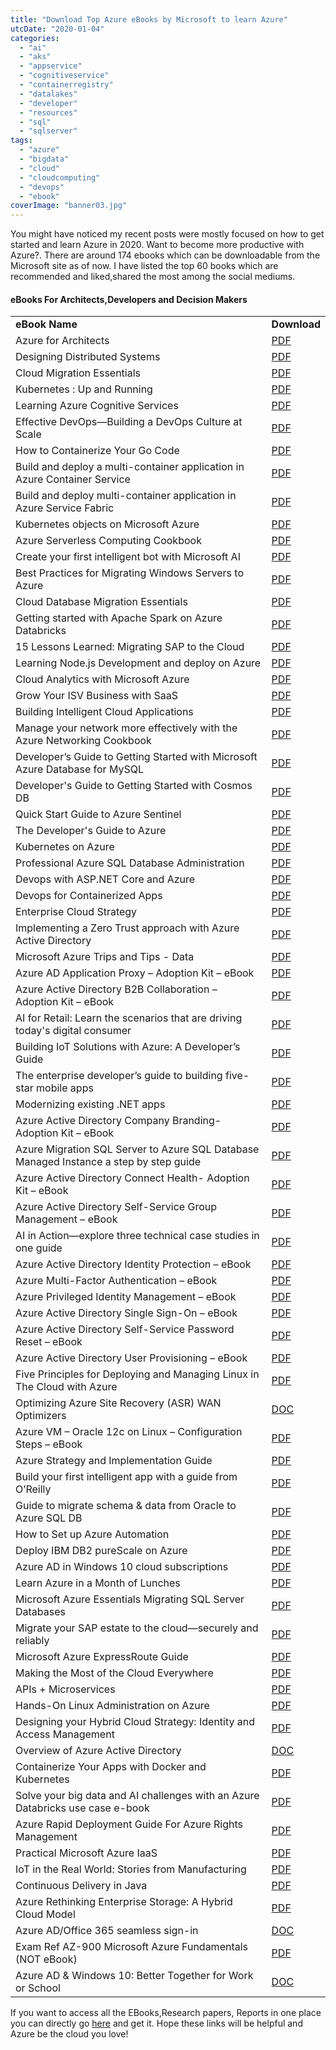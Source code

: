 ```yaml
---
title: "Download Top Azure eBooks by Microsoft to learn Azure"
utcDate: "2020-01-04"
categories: 
  - "ai"
  - "aks"
  - "appservice"
  - "cognitiveservice"
  - "containerregistry"
  - "datalakes"
  - "developer"
  - "resources"
  - "sql"
  - "sqlserver"
tags: 
  - "azure"
  - "bigdata"
  - "cloud"
  - "cloudcomputing"
  - "devops"
  - "ebook"
coverImage: "banner03.jpg"
---
```


You might have noticed my recent posts were mostly focused on how to get started and learn Azure in 2020. Want to become more productive with Azure?. There are around 174 ebooks which can be downloadable from the Microsoft site as of now. I have listed the top 60 books which are recommended and liked,shared the most among the social mediums.

#### eBooks For Architects,Developers and Decision Makers

<table><tbody><tr><td><strong>eBook Name</strong></td><td><strong>Download</strong></td></tr><tr><td>Azure for Architects</td><td><a href="https://azure.microsoft.com/en-us/resources/azure-for-architects/" target="_blank" rel="noreferrer noopener" aria-label=" (opens in a new tab)">PDF</a></td></tr><tr><td>Designing Distributed Systems</td><td><a href="https://azure.microsoft.com/en-us/resources/designing-distributed-systems/" target="_blank" rel="noreferrer noopener" aria-label=" (opens in a new tab)">PDF</a></td></tr><tr><td>Cloud Migration Essentials</td><td><a href="https://azure.microsoft.com/en-us/resources/cloud-migration-essentials-e-book/">PDF</a></td></tr><tr><td>Kubernetes : Up and Running</td><td><a href="https://azure.microsoft.com/en-us/resources/kubernetes-up-and-running/">PDF</a></td></tr><tr><td>Learning Azure Cognitive Services</td><td><a href="https://azure.microsoft.com/en-us/resources/learning-azure-cognitive-services/">PDF</a></td></tr><tr><td>Effective DevOps—Building a DevOps Culture at Scale</td><td><a href="https://azure.microsoft.com/en-us/resources/effective-devops/">PDF</a></td></tr><tr><td>How to Containerize Your Go Code</td><td><a href="https://azure.microsoft.com/en-us/resources/how-to-containerize-your-go-code/">PDF</a></td></tr><tr><td>Build and deploy a multi-container application in Azure Container Service</td><td><a href="https://azure.microsoft.com/en-us/resources/build-and-deploy-a-multi-container-application-in-azure-container-service/">PDF</a></td></tr><tr><td>Build and deploy multi-container application in Azure Service Fabric</td><td><a href="https://azure.microsoft.com/en-us/resources/build-and-deploy-a-multi-container-application-in-azure-service-fabric/">PDF</a></td></tr><tr><td>Kubernetes objects on Microsoft Azure</td><td><a href="https://azure.microsoft.com/en-us/resources/kubernetes-objects-on-microsoft-azure/">PDF</a></td></tr><tr><td>Azure Serverless Computing Cookbook</td><td><a href="https://azure.microsoft.com/en-us/resources/azure-serverless-computing-cookbook/en-us/">PDF</a></td></tr><tr><td>Create your first intelligent bot with Microsoft AI</td><td><a href="https://azure.microsoft.com/en-us/resources/create-your-first-intelligent-bot-with-microsoft-ai-en-au/">PDF</a></td></tr><tr><td>Best Practices for Migrating Windows Servers to Azure</td><td><a href="https://azure.microsoft.com/en-us/resources/best-practices-migrating-windows-server-to-azure/">PDF</a></td></tr><tr><td>Cloud Database Migration Essentials</td><td><a href="https://azure.microsoft.com/en-us/resources/cloud-database-migration-essentials/">PDF</a></td></tr><tr><td>Getting started with Apache Spark on Azure Databricks</td><td><a href="https://azure.microsoft.com/en-us/resources/getting-started-with-apache-spark-on-azure-databricks/">PDF</a></td></tr><tr><td>15 Lessons Learned: Migrating SAP to the Cloud</td><td><a href="https://azure.microsoft.com/en-us/resources/lessons-learned-migrating-sap-to-the-cloud-en-au/">PDF</a></td></tr><tr><td>Learning Node.js Development and deploy on Azure</td><td><a href="https://azure.microsoft.com/en-us/resources/learning-node-js-development/">PDF</a></td></tr><tr><td>Cloud Analytics with Microsoft Azure</td><td><a href="https://azure.microsoft.com/en-us/resources/cloud-analytics-with-microsoft-azure/">PDF</a></td></tr><tr><td>Grow Your ISV Business with SaaS</td><td><a href="https://azure.microsoft.com/en-us/resources/grow-your-isv-business-with-saas/">PDF</a></td></tr><tr><td>Building Intelligent Cloud Applications</td><td><a href="https://azure.microsoft.com/en-us/resources/building-intelligent-cloud-applications/">PDF</a></td></tr><tr><td>Manage your network more effectively with the Azure Networking Cookbook</td><td><a href="https://azure.microsoft.com/en-us/resources/azure-networking-cookbook/">PDF</a></td></tr><tr><td>Developer’s Guide to Getting Started with Microsoft Azure Database for MySQL</td><td><a href="https://azure.microsoft.com/en-us/resources/developer-s-guide-to-getting-started-with-microsoft-azure-database-for-mysql/">PDF</a></td></tr><tr><td>Developer's Guide to Getting Started with Cosmos DB</td><td><a href="http://Developer’s Guide to Getting Started with Azure Cosmos DB">PDF</a></td></tr><tr><td>Quick Start Guide to Azure Sentinel</td><td><a href="https://azure.microsoft.com/en-us/resources/quick-start-guide-to-azure-sentinel/">PDF</a></td></tr><tr><td>The Developer's Guide to Azure</td><td><a href="https://azure.microsoft.com/en-us/campaigns/developer-guide/">PDF</a></td></tr><tr><td>Kubernetes on Azure</td><td><a href="https://azure.microsoft.com/en-us/resources/kubernetes-on-azure-solution-booklet/">PDF</a></td></tr><tr><td>Professional Azure SQL Database Administration</td><td><a href="https://azure.microsoft.com/en-gb/resources/professional-azure-sql-database-administration/">PDF</a></td></tr><tr><td>Devops with ASP.NET Core and Azure</td><td><a href="https://aka.ms/devopsbook">PDF</a></td></tr><tr><td>Devops for Containerized Apps</td><td><a href="https://dotnet.microsoft.com/download/e-book/microservices-devops/pdf">PDF</a></td></tr><tr><td>Enterprise Cloud Strategy</td><td><a href="https://info.microsoft.com/enterprise-cloud-strategy-ebook.html">PDF</a></td></tr><tr><td>Implementing a Zero Trust approach with Azure Active Directory&nbsp;</td><td><a href="https://download.microsoft.com/download/8/2/7/8271584F-A6D6-419A-B262-C37E5FFAB593/Implementing-a-Zero-Trust-approach-with-Azure-Active-Directory.pdf" target="_blank" rel="noreferrer noopener">PDF</a></td></tr><tr><td>Microsoft Azure Trips and Tips - Data</td><td><a href="?wt.mc_id=AID723294_QSG_SCL_320584">PDF</a></td></tr><tr><td>Azure AD Application Proxy – Adoption Kit – eBook</td><td><a href="https://download.microsoft.com/download/F/C/A/FCA51098-4F99-4C14-9DF7-45E338E72158/AppProxy.pdf" target="_blank" rel="noreferrer noopener">PDF</a></td></tr><tr><td>Azure Active Directory B2B Collaboration – Adoption Kit – eBook</td><td><a href="https://download.microsoft.com/download/F/C/A/FCA51098-4F99-4C14-9DF7-45E338E72158/B2B.pdf" target="_blank" rel="noreferrer noopener">PDF</a></td></tr><tr><td>AI for Retail: Learn the scenarios that are driving today's digital consumer</td><td><a href="https://info.microsoft.com/AI-for-Retail-Playbook.html">PDF</a></td></tr><tr><td>Building IoT Solutions with Azure: A Developer’s Guide</td><td><a href="https://azure.microsoft.com/en-us/resources/iot-developers-guide/">PDF</a></td></tr><tr><td>The enterprise developer’s guide to building five-star mobile apps</td><td><a href="https://info.microsoft.com/guide-to-building-great-apps.html">PDF</a></td></tr><tr><td>Modernizing existing .NET apps</td><td><a href="https://dotnet.microsoft.com/download/e-book/modernizing-existing-net-apps/pdf">PDF</a></td></tr><tr><td>Azure Active Directory Company Branding- Adoption Kit – eBook</td><td><a href="https://download.microsoft.com/download/F/C/A/FCA51098-4F99-4C14-9DF7-45E338E72158/Company%20Branding.pdf" target="_blank" rel="noreferrer noopener">PDF</a></td></tr><tr><td>Azure Migration SQL Server to Azure SQL Database Managed Instance a step by step guide</td><td><a href="http://snip.ly/jd2nlu?utm_content=108763067" target="_blank" rel="noreferrer noopener">PDF</a></td></tr><tr><td>Azure Active Directory Connect Health- Adoption Kit – eBook</td><td><a href="https://download.microsoft.com/download/F/C/A/FCA51098-4F99-4C14-9DF7-45E338E72158/ConnectHealth.pdf" target="_blank" rel="noreferrer noopener">PDF</a></td></tr><tr><td>Azure Active Directory Self-Service Group Management – eBook</td><td><a href="https://download.microsoft.com/download/F/C/A/FCA51098-4F99-4C14-9DF7-45E338E72158/Group%20Management.pdf" target="_blank" rel="noreferrer noopener">PDF</a></td></tr><tr><td>AI in Action—explore three technical case studies in one guide</td><td><a href="https://azure.microsoft.com/en-us/resources/ai-in-action-explore-three-technical-case-studies-in-one-guide-en-ca/">PDF</a></td></tr><tr><td>Azure Active Directory Identity Protection – eBook</td><td><a href="https://download.microsoft.com/download/F/C/A/FCA51098-4F99-4C14-9DF7-45E338E72158/Identity%20Protection.pdf" target="_blank" rel="noreferrer noopener">PDF</a></td></tr><tr><td>Azure Multi-Factor Authentication – eBook</td><td><a href="https://download.microsoft.com/download/F/C/A/FCA51098-4F99-4C14-9DF7-45E338E72158/MFA.pdf" target="_blank" rel="noreferrer noopener">PDF</a></td></tr><tr><td>Azure Privileged Identity Management – eBook</td><td><a href="https://download.microsoft.com/download/F/C/A/FCA51098-4F99-4C14-9DF7-45E338E72158/PIM.pdf" target="_blank" rel="noreferrer noopener">PDF</a></td></tr><tr><td>Azure Active Directory Single Sign-On – eBook</td><td><a href="https://download.microsoft.com/download/F/C/A/FCA51098-4F99-4C14-9DF7-45E338E72158/SSO.pdf" target="_blank" rel="noreferrer noopener">PDF</a></td></tr><tr><td>Azure Active Directory Self-Service Password Reset – eBook</td><td><a href="https://download.microsoft.com/download/F/C/A/FCA51098-4F99-4C14-9DF7-45E338E72158/SSPR.pdf" target="_blank" rel="noreferrer noopener">PDF</a></td></tr><tr><td>Azure Active Directory User Provisioning – eBook</td><td><a href="https://download.microsoft.com/download/F/C/A/FCA51098-4F99-4C14-9DF7-45E338E72158/User%20Provisioning.pdf" target="_blank" rel="noreferrer noopener">PDF</a></td></tr><tr><td>Five Principles for Deploying and Managing Linux in The Cloud with Azure</td><td><a href="https://azure.microsoft.com/en-us/resources/five-principles-deploying-linux-in-cloud/">PDF</a></td></tr><tr><td>Optimizing Azure Site Recovery (ASR) WAN Optimizers</td><td><a href="https://download.microsoft.com/download/4/7/0/470893FD-FDAB-48EE-A0AC-46356CCB72C6/Azure%20Site%20Recovery%20and%20Riverbed%20SteelHead.docx" target="_blank" rel="noreferrer noopener">DOC</a></td></tr><tr><td>Azure VM – Oracle 12c on Linux – Configuration Steps – eBook</td><td><a href="https://download.microsoft.com/download/7/A/4/7A461726-2669-4CBD-BD8F-30635A137D89/Azure%20VM%20-%20Oracle%2012c%20on%20Linux%20-%20Configuration%20Steps.pdf" target="_blank" rel="noreferrer noopener">PDF</a></td></tr><tr><td>Azure Strategy and Implementation Guide</td><td><a href="https://azure.microsoft.com/en-us/resources/azure-strategy-and-implementation-guide/">PDF</a></td></tr><tr><td>Build your first intelligent app with a guide from O’Reilly</td><td><a href="https://azure.microsoft.com/en-us/resources/building-intelligent-apps-with-cognitive-apis/">PDF</a></td></tr><tr><td>Guide to migrate schema &amp; data from Oracle to Azure SQL DB</td><td><a href="https://download.microsoft.com/download/C/9/D/C9DE28DD-9E0E-4D64-BBD8-29074A332245/Steps%20to%20Run%20SSMA%20for%20Oracle%20-%20Including%20Data%20Migration%20v1.0.pdf" target="_blank" rel="noreferrer noopener">PDF</a></td></tr><tr><td>How to Set up Azure Automation</td><td><a href="https://download.microsoft.com/download/F/5/8/F58173F7-DF3D-446E-A91C-DED0BA955267/How%20to%20Set%20up%20Azure%20Automation.pdf" target="_blank" rel="noreferrer noopener">PDF</a></td></tr><tr><td>Deploy IBM DB2 pureScale on Azure</td><td><a href="https://download.microsoft.com/download/4/7/1/47191003-9227-4A55-835E-7209D39760CA/DB2%20PureScale%20on%20Azure.pdf" target="_blank" rel="noreferrer noopener">PDF</a></td></tr><tr><td>Azure AD in Windows 10 cloud subscriptions</td><td><a href="https://download.microsoft.com/download/4/E/5/4E5DE056-FF0B-4E15-8CE7-CBA86691C86A/The-role-of-Azure-AD-in-Windows-10-cloud-subscriptions.pdf" target="_blank" rel="noreferrer noopener">PDF</a></td></tr><tr><td>Learn Azure in a Month of Lunches</td><td><a href="https://azure.microsoft.com/en-us/resources/learn-azure-in-a-month-of-lunches/">PDF</a></td></tr><tr><td>Microsoft Azure Essentials Migrating SQL Server Databases</td><td><a href="https://tiny.cc/41ap8y" target="_blank" rel="noreferrer noopener">PDF</a></td></tr><tr><td>Migrate your SAP estate to the cloud—securely and reliably</td><td><a href="https://azure.microsoft.com/en-us/resources/sap-on-azure-implementation-guide/">PDF</a></td></tr><tr><td>Microsoft Azure ExpressRoute Guide</td><td><a href="https://tiny.cc/h5ap8y" target="_blank" rel="noreferrer noopener">PDF</a></td></tr><tr><td>Making the Most of the Cloud Everywhere</td><td><a href="https://azure.microsoft.com/en-us/resources/making-the-most-of-the-cloud-everywhere-en-in/">PDF</a></td></tr><tr><td>APIs + Microservices</td><td><a href="https://azure.microsoft.com/en-us/resources/apis-and-microservices/">PDF</a></td></tr><tr><td>Hands-On Linux Administration on Azure</td><td><a href="https://azure.microsoft.com/en-us/resources/hands-on-linux-administration-on-azure/">PDF</a></td></tr><tr><td>Designing your Hybrid Cloud Strategy: Identity and Access Management</td><td><a href="https://azure.microsoft.com/en-us/resources/hybrid-cloud-identity/">PDF</a></td></tr><tr><td>Overview of Azure Active Directory</td><td><a href="https://tiny.cc/z6ap8y" target="_blank" rel="noreferrer noopener">DOC</a></td></tr><tr><td>Containerize Your Apps with Docker and Kubernetes</td><td><a href="https://azure.microsoft.com/en-us/resources/containerize-your-apps-with-docker-and-kubernetes/">PDF</a></td></tr><tr><td>Solve your big data and AI challenges with an Azure Databricks use case e-book</td><td><a href="https://azure.microsoft.com/en-us/resources/solve-your-big-data-and-ai-challenges-with-an-azure-databricks/">PDF</a></td></tr><tr><td>Azure Rapid Deployment Guide For Azure Rights Management</td><td><a href="https://tiny.cc/q8ap8y" target="_blank" rel="noreferrer noopener">PDF</a></td></tr><tr><td>Practical Microsoft Azure IaaS</td><td><a href="https://azure.microsoft.com/en-us/resources/practical-microsoft-azure-iaas/">PDF</a></td></tr><tr><td>IoT in the Real World: Stories from Manufacturing</td><td><a href="https://azure.microsoft.com/en-us/resources/iot-in-the-real-world-manufacturing-ebook/">PDF</a></td></tr><tr><td>Continuous Delivery in Java</td><td><a href="https://azure.microsoft.com/en-us/resources/continuous-delivery-in-java/">PDF</a></td></tr><tr><td>Azure Rethinking Enterprise Storage: A Hybrid Cloud Model</td><td><a href="https://tiny.cc/aabp8y" target="_blank" rel="noreferrer noopener">PDF</a></td></tr><tr><td>Azure AD/Office 365 seamless sign-in</td><td><a href="https://tiny.cc/2cbp8y" target="_blank" rel="noreferrer noopener">DOC</a></td></tr><tr><td>Exam Ref AZ-900 Microsoft Azure Fundamentals (NOT eBook)</td><td><a href="https://tiny.cc/tmbp8y" target="_blank" rel="noreferrer noopener">PDF</a></td></tr><tr><td>Azure AD &amp; Windows 10: Better Together for Work or School</td><td><a href="https://tiny.cc/4tbp8y" target="_blank" rel="noreferrer noopener">DOC</a></td></tr></tbody></table>

If you want to access all the EBooks,Research papers, Reports in one place you can directly go [here](https://azure.microsoft.com/en-us/resources/whitepapers/search/?type=EBookResource) and get it. Hope these links will be helpful and Azure be the cloud you love!
